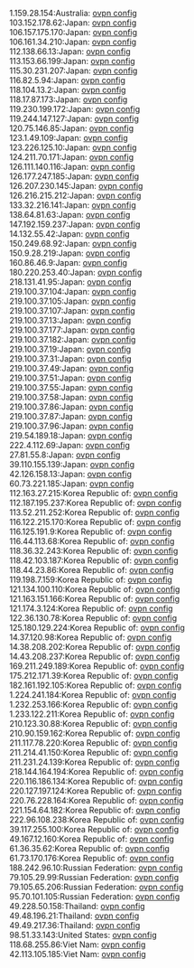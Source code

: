 1.159.28.154:Australia: [ovpn config](vpn/1_159_28_154.ovpn)  
103.152.178.62:Japan: [ovpn config](vpn/103_152_178_62.ovpn)  
106.157.175.170:Japan: [ovpn config](vpn/106_157_175_170.ovpn)  
106.161.34.210:Japan: [ovpn config](vpn/106_161_34_210.ovpn)  
112.138.66.13:Japan: [ovpn config](vpn/112_138_66_13.ovpn)  
113.153.66.199:Japan: [ovpn config](vpn/113_153_66_199.ovpn)  
115.30.231.207:Japan: [ovpn config](vpn/115_30_231_207.ovpn)  
116.82.5.94:Japan: [ovpn config](vpn/116_82_5_94.ovpn)  
118.104.13.2:Japan: [ovpn config](vpn/118_104_13_2.ovpn)  
118.17.87.173:Japan: [ovpn config](vpn/118_17_87_173.ovpn)  
119.230.199.172:Japan: [ovpn config](vpn/119_230_199_172.ovpn)  
119.244.147.127:Japan: [ovpn config](vpn/119_244_147_127.ovpn)  
120.75.146.85:Japan: [ovpn config](vpn/120_75_146_85.ovpn)  
123.1.49.109:Japan: [ovpn config](vpn/123_1_49_109.ovpn)  
123.226.125.10:Japan: [ovpn config](vpn/123_226_125_10.ovpn)  
124.211.70.171:Japan: [ovpn config](vpn/124_211_70_171.ovpn)  
126.111.140.116:Japan: [ovpn config](vpn/126_111_140_116.ovpn)  
126.177.247.185:Japan: [ovpn config](vpn/126_177_247_185.ovpn)  
126.207.230.145:Japan: [ovpn config](vpn/126_207_230_145.ovpn)  
126.216.215.212:Japan: [ovpn config](vpn/126_216_215_212.ovpn)  
133.32.216.141:Japan: [ovpn config](vpn/133_32_216_141.ovpn)  
138.64.81.63:Japan: [ovpn config](vpn/138_64_81_63.ovpn)  
147.192.159.237:Japan: [ovpn config](vpn/147_192_159_237.ovpn)  
14.132.55.42:Japan: [ovpn config](vpn/14_132_55_42.ovpn)  
150.249.68.92:Japan: [ovpn config](vpn/150_249_68_92.ovpn)  
150.9.28.219:Japan: [ovpn config](vpn/150_9_28_219.ovpn)  
160.86.46.9:Japan: [ovpn config](vpn/160_86_46_9.ovpn)  
180.220.253.40:Japan: [ovpn config](vpn/180_220_253_40.ovpn)  
218.131.41.95:Japan: [ovpn config](vpn/218_131_41_95.ovpn)  
219.100.37.104:Japan: [ovpn config](vpn/219_100_37_104.ovpn)  
219.100.37.105:Japan: [ovpn config](vpn/219_100_37_105.ovpn)  
219.100.37.107:Japan: [ovpn config](vpn/219_100_37_107.ovpn)  
219.100.37.13:Japan: [ovpn config](vpn/219_100_37_13.ovpn)  
219.100.37.177:Japan: [ovpn config](vpn/219_100_37_177.ovpn)  
219.100.37.182:Japan: [ovpn config](vpn/219_100_37_182.ovpn)  
219.100.37.19:Japan: [ovpn config](vpn/219_100_37_19.ovpn)  
219.100.37.31:Japan: [ovpn config](vpn/219_100_37_31.ovpn)  
219.100.37.49:Japan: [ovpn config](vpn/219_100_37_49.ovpn)  
219.100.37.51:Japan: [ovpn config](vpn/219_100_37_51.ovpn)  
219.100.37.55:Japan: [ovpn config](vpn/219_100_37_55.ovpn)  
219.100.37.58:Japan: [ovpn config](vpn/219_100_37_58.ovpn)  
219.100.37.86:Japan: [ovpn config](vpn/219_100_37_86.ovpn)  
219.100.37.87:Japan: [ovpn config](vpn/219_100_37_87.ovpn)  
219.100.37.96:Japan: [ovpn config](vpn/219_100_37_96.ovpn)  
219.54.189.18:Japan: [ovpn config](vpn/219_54_189_18.ovpn)  
222.4.112.69:Japan: [ovpn config](vpn/222_4_112_69.ovpn)  
27.81.55.8:Japan: [ovpn config](vpn/27_81_55_8.ovpn)  
39.110.155.139:Japan: [ovpn config](vpn/39_110_155_139.ovpn)  
42.126.158.13:Japan: [ovpn config](vpn/42_126_158_13.ovpn)  
60.73.221.185:Japan: [ovpn config](vpn/60_73_221_185.ovpn)  
112.163.27.215:Korea Republic of: [ovpn config](vpn/112_163_27_215.ovpn)  
112.187.195.237:Korea Republic of: [ovpn config](vpn/112_187_195_237.ovpn)  
113.52.211.252:Korea Republic of: [ovpn config](vpn/113_52_211_252.ovpn)  
116.122.215.170:Korea Republic of: [ovpn config](vpn/116_122_215_170.ovpn)  
116.125.191.9:Korea Republic of: [ovpn config](vpn/116_125_191_9.ovpn)  
116.44.113.68:Korea Republic of: [ovpn config](vpn/116_44_113_68.ovpn)  
118.36.32.243:Korea Republic of: [ovpn config](vpn/118_36_32_243.ovpn)  
118.42.103.187:Korea Republic of: [ovpn config](vpn/118_42_103_187.ovpn)  
118.44.23.86:Korea Republic of: [ovpn config](vpn/118_44_23_86.ovpn)  
119.198.7.159:Korea Republic of: [ovpn config](vpn/119_198_7_159.ovpn)  
121.134.100.110:Korea Republic of: [ovpn config](vpn/121_134_100_110.ovpn)  
121.163.151.166:Korea Republic of: [ovpn config](vpn/121_163_151_166.ovpn)  
121.174.3.124:Korea Republic of: [ovpn config](vpn/121_174_3_124.ovpn)  
122.36.130.78:Korea Republic of: [ovpn config](vpn/122_36_130_78.ovpn)  
125.180.129.224:Korea Republic of: [ovpn config](vpn/125_180_129_224.ovpn)  
14.37.120.98:Korea Republic of: [ovpn config](vpn/14_37_120_98.ovpn)  
14.38.208.202:Korea Republic of: [ovpn config](vpn/14_38_208_202.ovpn)  
14.43.208.237:Korea Republic of: [ovpn config](vpn/14_43_208_237.ovpn)  
169.211.249.189:Korea Republic of: [ovpn config](vpn/169_211_249_189.ovpn)  
175.212.171.39:Korea Republic of: [ovpn config](vpn/175_212_171_39.ovpn)  
182.161.192.105:Korea Republic of: [ovpn config](vpn/182_161_192_105.ovpn)  
1.224.241.184:Korea Republic of: [ovpn config](vpn/1_224_241_184.ovpn)  
1.232.253.166:Korea Republic of: [ovpn config](vpn/1_232_253_166.ovpn)  
1.233.122.211:Korea Republic of: [ovpn config](vpn/1_233_122_211.ovpn)  
210.123.30.88:Korea Republic of: [ovpn config](vpn/210_123_30_88.ovpn)  
210.90.159.162:Korea Republic of: [ovpn config](vpn/210_90_159_162.ovpn)  
211.117.78.220:Korea Republic of: [ovpn config](vpn/211_117_78_220.ovpn)  
211.214.41.150:Korea Republic of: [ovpn config](vpn/211_214_41_150.ovpn)  
211.231.24.139:Korea Republic of: [ovpn config](vpn/211_231_24_139.ovpn)  
218.144.164.194:Korea Republic of: [ovpn config](vpn/218_144_164_194.ovpn)  
220.116.186.134:Korea Republic of: [ovpn config](vpn/220_116_186_134.ovpn)  
220.127.197.124:Korea Republic of: [ovpn config](vpn/220_127_197_124.ovpn)  
220.76.228.164:Korea Republic of: [ovpn config](vpn/220_76_228_164.ovpn)  
221.154.64.182:Korea Republic of: [ovpn config](vpn/221_154_64_182.ovpn)  
222.96.108.238:Korea Republic of: [ovpn config](vpn/222_96_108_238.ovpn)  
39.117.255.100:Korea Republic of: [ovpn config](vpn/39_117_255_100.ovpn)  
49.167.12.160:Korea Republic of: [ovpn config](vpn/49_167_12_160.ovpn)  
61.36.35.62:Korea Republic of: [ovpn config](vpn/61_36_35_62.ovpn)  
61.73.170.176:Korea Republic of: [ovpn config](vpn/61_73_170_176.ovpn)  
188.242.96.10:Russian Federation: [ovpn config](vpn/188_242_96_10.ovpn)  
79.105.29.99:Russian Federation: [ovpn config](vpn/79_105_29_99.ovpn)  
79.105.65.206:Russian Federation: [ovpn config](vpn/79_105_65_206.ovpn)  
95.70.101.105:Russian Federation: [ovpn config](vpn/95_70_101_105.ovpn)  
49.228.50.158:Thailand: [ovpn config](vpn/49_228_50_158.ovpn)  
49.48.196.21:Thailand: [ovpn config](vpn/49_48_196_21.ovpn)  
49.49.217.36:Thailand: [ovpn config](vpn/49_49_217_36.ovpn)  
98.51.33.143:United States: [ovpn config](vpn/98_51_33_143.ovpn)  
118.68.255.86:Viet Nam: [ovpn config](vpn/118_68_255_86.ovpn)  
42.113.105.185:Viet Nam: [ovpn config](vpn/42_113_105_185.ovpn)  
